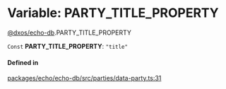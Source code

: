 # Variable: PARTY\_TITLE\_PROPERTY

[@dxos/echo-db](../modules/dxos_echo_db.md).PARTY_TITLE_PROPERTY

 `Const` **PARTY\_TITLE\_PROPERTY**: ``"title"``

#### Defined in

[packages/echo/echo-db/src/parties/data-party.ts:31](https://github.com/dxos/dxos/blob/db8188dae/packages/echo/echo-db/src/parties/data-party.ts#L31)
